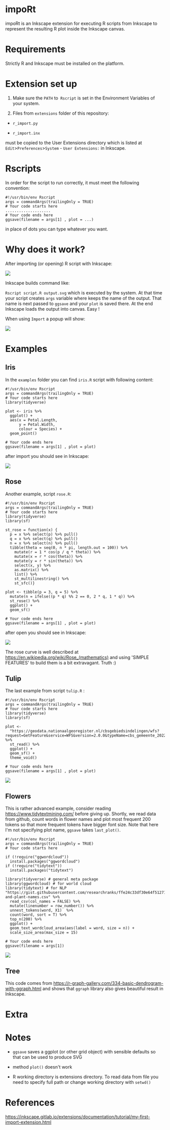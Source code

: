 # impoRt
impoRt is an Inkscape extension for executing R scripts from Inkscape to represent the resulting R plot inside the Inkscape canvas.

# Requirements

Strictly R and Inkscape must be installed on the platform. 

# Extension set up

1. Make sure the `PATH` to` Rscript` is set in the Environment Variables of your system.

2. Files from `extensions` folder of this repository:

- `r_import.py` 

- `r_import.inx`

must be copied to the User Extensions directory which is listed at `Edit`>`Preferences`>`System` - `User Extensions:` in Inkscape.

# Rscripts

In order for the script to run correctly, it must meet the following convention:

```
#!/usr/bin/env Rscript
args = commandArgs(trailingOnly = TRUE)
# Your code starts here
....................
# Your code ends here
ggsave(filename = args[1] , plot = ...)

```

in place of dots you can type whatever you want.

# Why does it work?

After importing (or opening) R script with Inkscape: 

![](images/Capture-open.PNG)

Inkscape builds command like:

`Rscript script.R output.svg` which is executed by the system. At that time your script creates `args` variable where keeps the name of the output. That name is next passed to `ggsave` and your `plot` is saved there. At the end Inkscape loads the output into canvas. Easy !

When using `Import` a popup will show:

![](images/Capture-import.PNG)

# Examples

## Iris

In the `examples` folder you can find `iris.R` script with following content: 

```
#!/usr/bin/env Rscript
args = commandArgs(trailingOnly = TRUE)
# Your code starts here
library(tidyverse)

plot <- iris %>%
  ggplot() +
  aes(x = Petal.Length,
      y = Petal.Width,
      colour = Species) +
  geom_point()

# Your code ends here
ggsave(filename = args[1] , plot = plot)
```

after import you should see in Inkscape:

![](images/Capture-iris.PNG)

## Rose

Another example, script `rose.R`:

```
#!/usr/bin/env Rscript
args = commandArgs(trailingOnly = TRUE)
# Your code starts here
library(tidyverse)
library(sf)

st_rose = function(x) {
  p = x %>% select(p) %>% pull()
  q = x %>% select(q) %>% pull()
  n = x %>% select(n) %>% pull()
  tibble(theta = seq(0, n * pi, length.out = 100)) %>%
    mutate(r = 1 * cos(p / q * theta)) %>%
    mutate(x = r * cos(theta)) %>%
    mutate(y = r * sin(theta)) %>%
    select(x, y) %>%
    as.matrix() %>%
    list() %>%
    st_multilinestring() %>%
    st_sfc()}

plot <- tibble(p = 3, q = 5) %>% 
  mutate(n = ifelse((p * q) %% 2 == 0, 2 * q, 1 * q)) %>%
  st_rose() %>%
  ggplot() +
  geom_sf()

# Your code ends here
ggsave(filename = args[1] , plot = plot)

```

after open you should see in Inkscape:

![](images/Capture-rose.PNG)

The rose curve is well described at https://en.wikipedia.org/wiki/Rose_(mathematics) and using 'SIMPLE FEATURES' to build them is a bit extravagant. Truth :)

## Tulip

The last example from script `tulip.R` :

```
#!/usr/bin/env Rscript
args = commandArgs(trailingOnly = TRUE)
# Your code starts here
library(tidyverse)
library(sf)

plot <-
  "https://geodata.nationaalgeoregister.nl/cbsgebiedsindelingen/wfs?request=GetFeature&service=WFS&version=2.0.0&typeName=cbs_gemeente_2022_gegeneraliseerd&outputFormat=json" %>%
  st_read() %>%
  ggplot() +
  geom_sf() +
  theme_void()

# Your code ends here
ggsave(filename = args[1] , plot = plot)

```

![](images/Capture-tulip.PNG)

## Flowers

This is rather advanced example, consider reading https://www.tidytextmining.com/ before giving up. Shortly, we read data from github, count words in flower names and plot most frequent 200 tokens so that more frequent tokens have bigger font size. Note that here I'm not specifying plot name, `ggsave` takes `last_plot()`.

```
#!/usr/bin/env Rscript
args = commandArgs(trailingOnly = TRUE)
# Your code starts here

if (!require("ggwordcloud"))
  install.packages("ggwordcloud")
if (!require("tidytext"))
  install.packages("tidytext")

library(tidyverse) # general meta package
library(ggwordcloud) # for world cloud
library(tidytext) # for NLP
"https://gist.githubusercontent.com/researchranks/ffe24c33df30e64f51271ddec83b4af6/raw/0e15dabe9b54611288cf92f93e1bfa288e150448/flower-and-plant-names.csv" %>%
  read_csv(col_names = FALSE) %>%
  mutate(linenumber = row_number()) %>%
  unnest_tokens(word, X1)  %>%
  count(word, sort = T) %>%
  top_n(200) %>%
  ggplot() +
  geom_text_wordcloud_area(aes(label = word, size = n)) +
  scale_size_area(max_size = 15)

# Your code ends here
ggsave(filename = args[1])

```
![](images/Capture-flowers.PNG)

## Tree

This code comes from https://r-graph-gallery.com/334-basic-dendrogram-with-ggraph.html and shows that `ggraph` library also gives beautiful result in Inkscape.



# Extra



# Notes

- `ggsave` saves a ggplot (or other grid object) with sensible defaults so that can be used to produce SVG

- method `plot()` doesn't work

- R working directory is extensions directory. To read data from file you need to specify full path or change working directory with `setwd()`




# References

https://inkscape.gitlab.io/extensions/documentation/tutorial/my-first-import-extension.html
